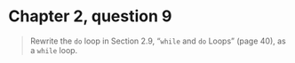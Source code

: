 # Chapter 2, question 9

> Rewrite the `do` loop in Section 2.9, “`while` and `do` Loops” (page 40), as a `while` loop.
